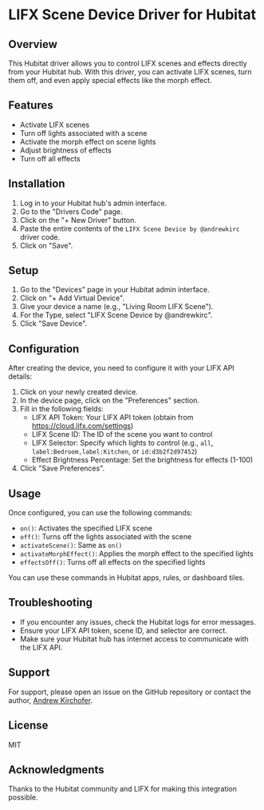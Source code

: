 # LIFX Scene Device Driver for Hubitat

## Overview

This Hubitat driver allows you to control LIFX scenes and effects directly from your Hubitat hub. With this driver, you can activate LIFX scenes, turn them off, and even apply special effects like the morph effect.

## Features

- Activate LIFX scenes
- Turn off lights associated with a scene
- Activate the morph effect on scene lights
- Adjust brightness of effects
- Turn off all effects

## Installation

1. Log in to your Hubitat hub's admin interface.
2. Go to the "Drivers Code" page.
3. Click on the "+ New Driver" button.
4. Paste the entire contents of the `LIFX Scene Device by @andrewkirc` driver code.
5. Click on "Save".

## Setup

1. Go to the "Devices" page in your Hubitat admin interface.
2. Click on "+ Add Virtual Device".
3. Give your device a name (e.g., "Living Room LIFX Scene").
4. For the Type, select "LIFX Scene Device by @andrewkirc".
5. Click "Save Device".

## Configuration

After creating the device, you need to configure it with your LIFX API details:

1. Click on your newly created device.
2. In the device page, click on the "Preferences" section.
3. Fill in the following fields:
   - LIFX API Token: Your LIFX API token (obtain from https://cloud.lifx.com/settings)
   - LIFX Scene ID: The ID of the scene you want to control
   - LIFX Selector: Specify which lights to control (e.g., `all`, `label:Bedroom,label:Kitchen`, or `id:d3b2f2d97452`)
   - Effect Brightness Percentage: Set the brightness for effects (1-100)
4. Click "Save Preferences".

## Usage

Once configured, you can use the following commands:

- `on()`: Activates the specified LIFX scene
- `off()`: Turns off the lights associated with the scene
- `activateScene()`: Same as `on()`
- `activateMorphEffect()`: Applies the morph effect to the specified lights
- `effectsOff()`: Turns off all effects on the specified lights

You can use these commands in Hubitat apps, rules, or dashboard tiles.

## Troubleshooting

- If you encounter any issues, check the Hubitat logs for error messages.
- Ensure your LIFX API token, scene ID, and selector are correct.
- Make sure your Hubitat hub has internet access to communicate with the LIFX API.

## Support

For support, please open an issue on the GitHub repository or contact the author, [Andrew Kirchofer](https://andrewkirc.com).

## License

MIT

## Acknowledgments

Thanks to the Hubitat community and LIFX for making this integration possible.
